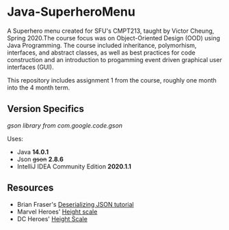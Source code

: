 # Java-SuperheroMenu
A Superhero menu created for SFU's CMPT213, taught by Victor Cheung, Spring 2020.The course focus was on Object-Oriented Design (OOD) using Java Programming. The course included inheritance, polymorhism, interfaces, and abstract classes, as well as best practices for code construction and an introduction to progamming event driven graphical user interfaces (GUI).

This repository includes assignment 1 from the course, roughly one month into the 4 month term.

## Version Specifics
*gson library from com.google.code.gson*

Uses:
- Java **14.0.1**
- Json ~~gson~~ **2.8.6**
- IntelliJ IDEA Community Edition **2020.1.1**

## Resources
- Brian Fraser's [Deserializing JSON tutorial](https://youtu.be/HSuVtkdej8Q)
- Marvel Heroes' [Height scale](https://marvel.fandom.com/wiki/Height_Scale)
- DC Heroes' [Height Scale](https://dc.fandom.com/wiki/Category:Height)
